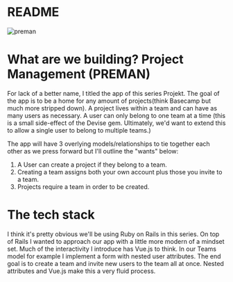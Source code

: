 # README

![preman](https://user-images.githubusercontent.com/92254494/142727767-d0450d46-78f2-402f-85b3-ae127c5a9c48.PNG)

# What are we building? Project Management (PREMAN)
For lack of a better name, I titled the app of this series Projekt. The goal of the app is to be a home for any amount of projects(think Basecamp but much more stripped down). A project lives within a team and can have as many users as necessary. A user can only belong to one team at a time (this is a small side-effect of the Devise gem. Ultimately, we'd want to extend this to allow a single user to belong to multiple teams.)

The app will have 3 overlying models/relationships to tie together each other as we press forward but I'll outline the "wants" below:
1. A User can create a project if they belong to a team.
2. Creating a team assigns both your own account plus those you invite to a team.
3. Projects require a team in order to be created.

# The tech stack
I think it's pretty obvious we'll be using Ruby on Rails in this series. On top of Rails I wanted to approach our app with a little more modern of a mindset set. Much of the interactivity I introduce has Vue.js to think. In our Teams model for example I implement a form with nested user attributes. The end goal is to create a team and invite new users to the team all at once. Nested attributes and Vue.js make this a very fluid process.

